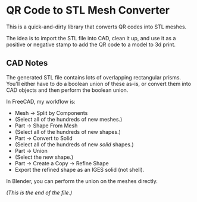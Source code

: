 # QR Code to STL Mesh Converter

This is a quick-and-dirty library that converts QR codes into STL meshes.

The idea is to import the STL file into CAD, clean it up, and use it as a
positive or negative stamp to add the QR code to a model to 3d print.

## CAD Notes

The generated STL file contains lots of overlapping rectangular prisms.
You'll either have to do a boolean union of these as-is, or convert them
into CAD objects and then perform the boolean union.

In FreeCAD, my workflow is:
* Mesh -> Split by Components
* (Select all of the hundreds of new meshes.)
* Part -> Shape From Mesh
* (Select all of the hundreds of new shapes.)
* Part -> Convert to Solid
* (Select all of the hundreds of new _solid_ shapes.)
* Part -> Union
* (Select the new shape.)
* Part -> Create a Copy -> Refine Shape
* Export the refined shape as an IGES solid (not shell).

In Blender, you can perform the union on the meshes directly.

_(This is the end of the file.)_
